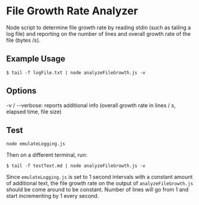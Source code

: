 # File Growth Rate Analyzer
Node script to determine file growth rate by reading stdin (such as tailing a log file) and reporting on the number of lines and overall growth rate of the file (bytes /s).

## Example Usage
```
$ tail -f logFile.txt | node analyzeFileGrowth.js -v
```

## Options
-v / --verbose: reports additional info (overall growth rate in lines / s, elapsed time, file size)

## Test
``` 
node emulateLogging.js
```
Then on a different terminal, run:
```
$ tail -f testText.md | node analyzeFileGrowth.js -v
```
Since `emulateLogging.js` is set to 1 second intervals with a constant amount of additional text, the file growth rate on the output of `analyzeFileGrowth.js` should be come around to be constant. Number of lines will go from 1 and start incrementing by 1 every second.